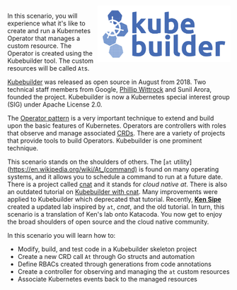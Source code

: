 <img align="right" src="./assets/kubebuilder.png" width="300">

In this scenario, you will experience what it's like to create and run a Kubernetes Operator that manages a custom resource. The Operator is created using the Kubebuilder tool. The custom resources will be called `At`s.

[Kubebuilder](https://kubebuilder.io/) was released as open source in August from 2018. Two technical staff members from Google, [Phillip Wittrock](https://www.linkedin.com/in/phillipwittrock/) and Sunil Arora, founded the project. Kubebuilder is now a Kubernetes special interest group (SIG) under Apache License 2.0.

The [Operator pattern](https://kubernetes.io/docs/concepts/extend-kubernetes/operator/) is a very important technique to extend and build upon the basic features of Kubernetes. Operators are controllers with roles that observe and manage associated [CRDs](https://kubernetes.io/docs/tasks/access-kubernetes-api/extend-api-custom-resource-definitions). There are a variety of projects that provide tools to build Operators. Kubebuilder is one prominent technique.

This scenario stands on the shoulders of others. The [`at` utility](https://en.wikipedia.org/wiki/At_(command) is found on many operating systems, and it allows you to schedule a command to run at a future date. There is a project called [cnat](https://github.com/programming-kubernetes/cnat) and it stands for _cloud native at_. There is also an outdated tutorial on [Kubebuilder with cnat](https://github.com/programming-kubernetes/cnat/tree/master/cnat-kubebuilder). Many improvements were applied to Kubebuilder which deprecated that tutorial. Recently, [**Ken Sipe**](https://www.linkedin.com/in/kensipe/) created a updated lab inspired by `at`, _cnat_, and the old tutorial. In turn, this scenario is a translation of Ken's lab onto Katacoda. You now get to enjoy the broad shoulders of open source and the cloud native community.

In this scenario you will learn how to:

- Modify, build, and test code in a Kubebuilder skeleton project
- Create a new CRD call `At` through Go structs and automation
- Define RBACs created through generations from code annotations
- Create a controller for observing and managing the `at` custom resources
- Associate Kubernetes events back to the managed resources

